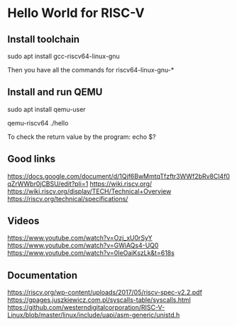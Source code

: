 # Hello World for RISC-V
## Install toolchain
sudo apt install gcc-riscv64-linux-gnu

Then you have all the commands for riscv64-linux-gnu-*

## Install and run QEMU
sudo apt install qemu-user

qemu-riscv64 ./hello

To check the return value by the program:
echo $?

## Good links
https://docs.google.com/document/d/1Qjf6BwMmtqTfzftr3WWf2bRv8Cl4f0qZrWWbr0jCBSU/edit?pli=1
https://wiki.riscv.org/
https://wiki.riscv.org/display/TECH/Technical+Overview
https://riscv.org/technical/specifications/

## Videos
https://www.youtube.com/watch?v=Ozj_xU0rSyY
https://www.youtube.com/watch?v=GWiAQs4-UQ0
https://www.youtube.com/watch?v=0IeOaiKszLk&t=618s

## Documentation
https://riscv.org/wp-content/uploads/2017/05/riscv-spec-v2.2.pdf
https://gpages.juszkiewicz.com.pl/syscalls-table/syscalls.html
https://github.com/westerndigitalcorporation/RISC-V-Linux/blob/master/linux/include/uapi/asm-generic/unistd.h